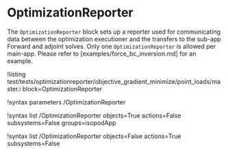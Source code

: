 # OptimizationReporter

The `OptimizationReporter` block sets up a reporter used for communicating data between the optimization executioner
and the transfers to the sub-app Forward and adjoint solves.  Only one `OptimizationReporter` is allowed per main-app. 
Please refer to [examples/force_bc_inversion.md] for an example.

!listing test/tests/optimizationreporter/objective_gradient_minimize/point_loads/master.i
         block=OptimizationReporter

!syntax parameters /OptimizationReporter

!syntax list /OptimizationReporter objects=True actions=False subsystems=False groups=isopodApp

!syntax list /OptimizationReporter objects=False actions=True subsystems=False
